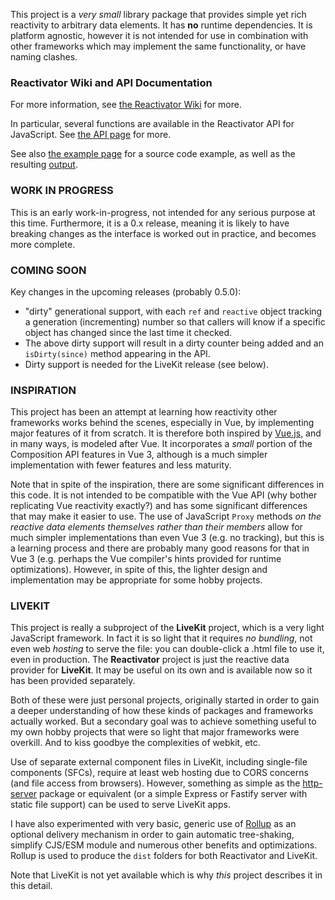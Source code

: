This project is a _very small_ library package that provides simple yet rich reactivity to arbitrary data elements. It has **no** runtime dependencies. It is platform agnostic, however it is not intended for use in combination with other frameworks which may implement the same functionality, or have naming clashes.

### Reactivator Wiki and API Documentation

For more information, see [the Reactivator Wiki](https://github.com/appurist/reactivator/wiki/) for more.

In particular, several functions are available in the Reactivator API for JavaScript. See [the API page](https://github.com/appurist/reactivator/wiki/Reactivator-API) for more.

See also [the example page](https://github.com/appurist/reactivator/wiki/Summary:-Example-Usage) for a source code example, as well as the resulting [output](https://github.com/appurist/reactivator/wiki/Summary:-Example-Usage#output).

### WORK IN PROGRESS
This is an early work-in-progress, not intended for any serious purpose at this time. Furthermore, it is a 0.x release, meaning it is likely to have breaking changes as the interface is worked out in practice, and becomes more complete.

### COMING SOON
Key changes in the upcoming releases (probably 0.5.0):
- "dirty" generational support, with each `ref` and `reactive` object tracking a generation (incrementing) number so that callers will know if a specific object has changed since the last time it checked.
- The above dirty support will result in a dirty counter being added and an `isDirty(since)` method appearing in the API.
- Dirty support is needed for the LiveKit release (see below).

### INSPIRATION
This project has been an attempt at learning how reactivity other frameworks works behind the scenes, especially in Vue, by implementing major features of it from scratch. It is therefore both inspired by [Vue.js](https://vuejs.org/), and in many ways, is modeled after Vue. It incorporates a _small_ portion of the Composition API features in Vue 3, although is a much simpler implementation with fewer features and less maturity.

Note that in spite of the inspiration, there are some significant differences in this code. It is not intended to be compatible with the Vue API (why bother replicating Vue reactivity exactly?) and has some significant differences that may make it easier to use.  The use of JavaScript `Proxy` methods _on the reactive data elements themselves rather than their members_ allow for much simpler implementations than even Vue 3 (e.g. no tracking), but this is a learning process and there are probably many good reasons for that in Vue 3 (e.g. perhaps the Vue compiler's hints provided for runtime optimizations). However, in spite of this, the lighter design and implementation may be appropriate for some hobby projects.

### LIVEKIT
This project is really a subproject of the **LiveKit** project, which is a very light JavaScript framework. In fact it is so light that it requires *no bundling*, not even web *hosting* to serve the file: you can double-click a .html file to use it, even in production. The **Reactivator** project is just the reactive data provider for **LiveKit**. It may be useful on its own and is available now so it has been provided separately.

Both of these were just personal projects, originally started in order to gain a deeper understanding of how these kinds of packages and frameworks actually worked. But a secondary goal was to achieve something useful to my own hobby projects that were so light that major frameworks were overkill. And to kiss goodbye the complexities of webkit, etc.

Use of separate external component files in LiveKit, including single-file components (SFCs), require at least web hosting due to CORS concerns (and file access from browsers). However, something as simple as the [http-server](https://www.npmjs.com/package/http-server) package or equivalent (or a simple Express or Fastify server with static file support) can be used to serve LiveKit apps.

I have also experimented with very basic, generic use of [Rollup](https://rollupjs.org/) as an optional delivery mechanism in order to gain automatic tree-shaking, simplify CJS/ESM module and numerous other benefits and optimizations. Rollup is used to produce the `dist` folders for both Reactivator and LiveKit. 

Note that LiveKit is not yet available which is why *this* project describes it in this detail.
